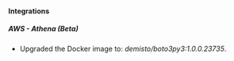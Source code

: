 #### Integrations
##### AWS - Athena (Beta)
- Upgraded the Docker image to: *demisto/boto3py3:1.0.0.23735*.

